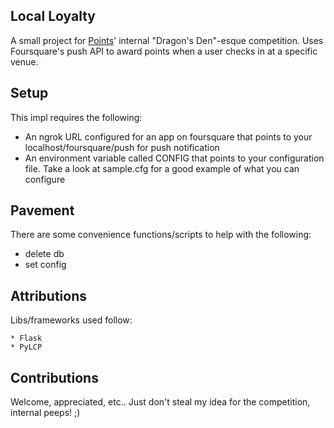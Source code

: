 ## Local Loyalty

A small project for [Points](http://www.points.com)' internal "Dragon's Den"-esque competition.
Uses Foursquare's push API to award points when a user checks in at a specific venue.

## Setup

This impl requires the following:

* An ngrok URL configured for an app on foursquare that points to your localhost/foursquare/push for push notification
* An environment variable called CONFIG that points to your configuration file.
  Take a look at sample.cfg for a good example of what you can configure
  
## Pavement

There are some convenience functions/scripts to help with the following:

* delete db
* set config

## Attributions

Libs/frameworks used follow:

    * Flask
    * PyLCP

## Contributions

Welcome, appreciated, etc.. Just don't steal my idea for the competition, internal peeps! ;)
    